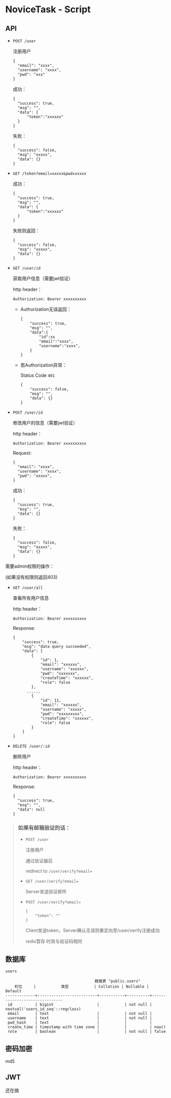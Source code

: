 # NoviceTask - Script

## API

- `POST /user`

  注册用户

  ```
  {
  	"email": "xxxx",
  	"username": "xxxx",
  	"pwd": "xxx"
  }
  ```

  成功：

  ```
  {
  	"success": true,
  	"msg": "",
  	"data": {
  		"token":"xxxxxx"
  	}
  }
  ```
  
  失败：

  ```
  {
  	"success": false,
  	"msg": "xxxxx",
  	"data": {}
  }
  ```
  
- `GET /token?email=xxxxx&pwd=xxxxx`

  成功：

  ```
  {
  	"success": true,
  	"msg": "",
  	"data": {
  		"token":"xxxxxx"
  	}
  }
  ```
  
  失败则返回：
  
  ```
  {
  	"success": false,
  	"msg": "xxxxx",
  	"data": {}
  }
  ```
  
- `GET /user/id`

  获取用户信息（需要jwt验证）

  http header：

  ```
  Authorization: Bearer xxxxxxxxxx
  ```

  - Authorization无误返回：

    ```
    {
    	"success": true,
    	"msg": "",
    	"data":{
    		"id":xx
    		"email":"xxxx",
    		"username":"xxxx",
    	}
    }
    ```
    
  - 若Authorization异常：
  
    Status Code `401 `

    ```
    {
    	"success": false,
    	"msg": "",
    	"data": {}
    }
    ```
  
- `POST /user/id`

  修改用户的信息（需要jwt验证）

  http header：

  ```
  Authorization: Bearer xxxxxxxxxx
  ```

  Request:

  ```
  {
  	"email": "xxxx",
  	"username": "xxxx",
  	"pwd": "xxxxx",
  }
  ```

  成功：

  ```
  {
  	"success": true,
  	"msg": "",
  	"data": {}
  }
  ```
  
  失败：
  
  ```
  {
  	"success": false,
  	"msg": "xxxxx",
  	"data": {}
  }
  ```

需要admin权限的操作：

(如果没有权限则返回403)

- `GET /user/all`

  查看所有用户信息

  http header：

  ```
  Authorization: Bearer xxxxxxxxxx
  ```

  Response:

  ```
  {
      "success": true,
      "msg": "data query succeeded",
      "data": [
          {
              "id": 1,
              "email": "xxxxxx",
              "username": "xxxxxx",
              "pwd": "xxxxxxx",
              "createTime": "xxxxxx",
              "role": false
          },
  		......
          {
              "id": 11,
              "email": "xxxxxx",
              "username": "xxxxx",
              "pwd": "xxxxxxxxx",
              "createTime": "xxxxxx",
              "role": false
          }
      ]
  }
  ```

- `DELETE /user/:id`

  删除用户

  http header：

  ```
  Authorization: Bearer xxxxxxxxxx
  ```
  
  Response:
  
  ```
  {
  	"success": true,
  	"msg": "",
  	"data": null
  }
  ```

> ### 如果有邮箱验证的话：
>
> - `POST /user`
>
>   注册用户
>
>   通过验证器后
>
>   redirect to `/user/verify?email=`
>
> - `GET /user/verify?email=`
>
>   Server发送验证邮件
>
> - `POST /user/verify?email=`
>
>   ```
>   {
>   	"token": ""
>   }
>   ```
>
>   Client发送token，Server确认无误则重定向至/user/verify注册成功 
>
>   redis暂存 时效与验证码相同

## 数据库

`users`

```
                                       数据表 "public.users"
    栏位     |           类型           | Collation | Nullable |              Default
-------------+--------------------------+-----------+----------+-------------------------------
 id          | bigint                   |           | not null | nextval('users_id_seq'::regclass)
 email       | text                     |           | not null |
 username    | text                     |           | not null |
 pwd_hash    | text                     |           |          |
 create_time | timestamp with time zone |           |          | now()
 role        | boolean                  |           | not null | false

```

## 密码加密

md5

## JWT

还在搞
